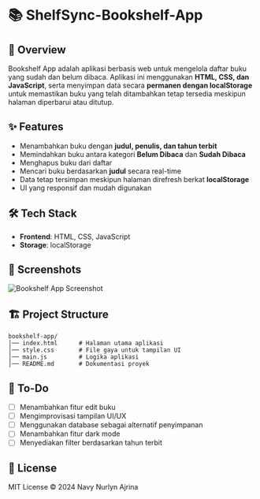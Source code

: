 # 📚 ShelfSync-Bookshelf-App

## 📖 Overview
Bookshelf App adalah aplikasi berbasis web untuk mengelola daftar buku yang sudah dan belum dibaca. Aplikasi ini menggunakan **HTML, CSS, dan JavaScript**, serta menyimpan data secara **permanen dengan localStorage** untuk memastikan buku yang telah ditambahkan tetap tersedia meskipun halaman diperbarui atau ditutup.

## ✨ Features
- Menambahkan buku dengan **judul, penulis, dan tahun terbit**
- Memindahkan buku antara kategori **Belum Dibaca** dan **Sudah Dibaca**
- Menghapus buku dari daftar
- Mencari buku berdasarkan **judul** secara real-time
- Data tetap tersimpan meskipun halaman direfresh berkat **localStorage**
- UI yang responsif dan mudah digunakan

## 🛠️ Tech Stack
- **Frontend**: HTML, CSS, JavaScript
- **Storage**: localStorage

## 📸 Screenshots
![Bookshelf App Screenshot](https://via.placeholder.com/800x400)

## 🏗️ Project Structure
```
bookshelf-app/
│── index.html      # Halaman utama aplikasi
│── style.css       # File gaya untuk tampilan UI
│── main.js         # Logika aplikasi
│── README.md       # Dokumentasi proyek
```

## 📌 To-Do
- [ ] Menambahkan fitur edit buku
- [ ] Mengimprovisasi tampilan UI/UX
- [ ] Menggunakan database sebagai alternatif penyimpanan
- [ ] Menambahkan fitur dark mode
- [ ] Menyediakan filter berdasarkan tahun terbit

## 📜 License
MIT License © 2024 Navy Nurlyn Ajrina
